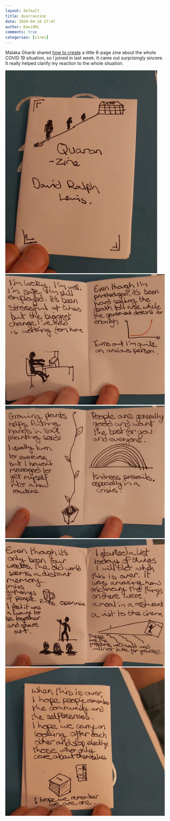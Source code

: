 ```yaml
---  
layout: default
title: Quarranzine  
date: 2020-04-18 17:47  
author: DavidRL  
comments: true  
categories: [zines]  
---  
```

Malaka Gharib shared <a href="https://twitter.com/MalakaGharib/status/1249014696470032384">how to create</a> a little 8-page zine about the whole COVID 19 situation, so I joined in last week. It came out surprisingly sincere. It really helped clarify my reaction to the whole situation.  

![image](/assets/images/articles/qzine1.jpg) ![image](/assets/images/articles/qzine2.jpg) ![image](/assets/images/articles/qzine3.jpg) ![image](/assets/images/articles/qzine4.jpg) ![image](/assets/images/articles/qzine5.jpg)
